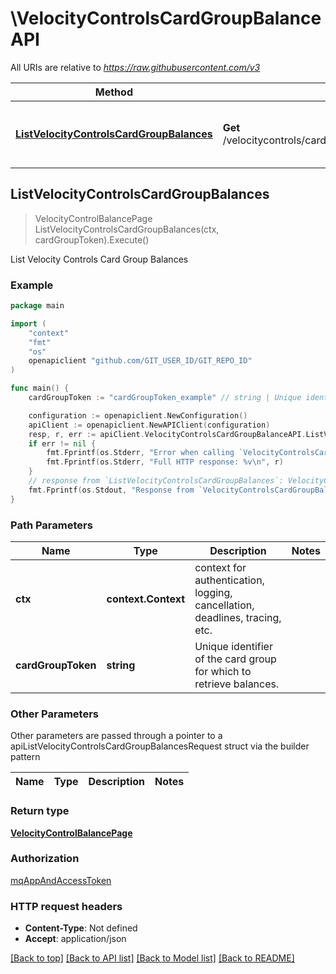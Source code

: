 # \VelocityControlsCardGroupBalanceAPI

All URIs are relative to *https://raw.githubusercontent.com/v3*

Method | HTTP request | Description
------------- | ------------- | -------------
[**ListVelocityControlsCardGroupBalances**](VelocityControlsCardGroupBalanceAPI.md#ListVelocityControlsCardGroupBalances) | **Get** /velocitycontrols/cardgroup/{card_group_token}/available | List Velocity Controls Card Group Balances



## ListVelocityControlsCardGroupBalances

> VelocityControlBalancePage ListVelocityControlsCardGroupBalances(ctx, cardGroupToken).Execute()

List Velocity Controls Card Group Balances



### Example

```go
package main

import (
	"context"
	"fmt"
	"os"
	openapiclient "github.com/GIT_USER_ID/GIT_REPO_ID"
)

func main() {
	cardGroupToken := "cardGroupToken_example" // string | Unique identifier of the card group for which to retrieve balances.

	configuration := openapiclient.NewConfiguration()
	apiClient := openapiclient.NewAPIClient(configuration)
	resp, r, err := apiClient.VelocityControlsCardGroupBalanceAPI.ListVelocityControlsCardGroupBalances(context.Background(), cardGroupToken).Execute()
	if err != nil {
		fmt.Fprintf(os.Stderr, "Error when calling `VelocityControlsCardGroupBalanceAPI.ListVelocityControlsCardGroupBalances``: %v\n", err)
		fmt.Fprintf(os.Stderr, "Full HTTP response: %v\n", r)
	}
	// response from `ListVelocityControlsCardGroupBalances`: VelocityControlBalancePage
	fmt.Fprintf(os.Stdout, "Response from `VelocityControlsCardGroupBalanceAPI.ListVelocityControlsCardGroupBalances`: %v\n", resp)
}
```

### Path Parameters


Name | Type | Description  | Notes
------------- | ------------- | ------------- | -------------
**ctx** | **context.Context** | context for authentication, logging, cancellation, deadlines, tracing, etc.
**cardGroupToken** | **string** | Unique identifier of the card group for which to retrieve balances. | 

### Other Parameters

Other parameters are passed through a pointer to a apiListVelocityControlsCardGroupBalancesRequest struct via the builder pattern


Name | Type | Description  | Notes
------------- | ------------- | ------------- | -------------


### Return type

[**VelocityControlBalancePage**](VelocityControlBalancePage.md)

### Authorization

[mqAppAndAccessToken](../README.md#mqAppAndAccessToken)

### HTTP request headers

- **Content-Type**: Not defined
- **Accept**: application/json

[[Back to top]](#) [[Back to API list]](../README.md#documentation-for-api-endpoints)
[[Back to Model list]](../README.md#documentation-for-models)
[[Back to README]](../README.md)

